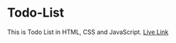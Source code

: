 # Todo-List

This is Todo List in HTML, CSS and JavaScript.
[Live Link](https://ramchandanisahil.github.io/Todo-List/)
